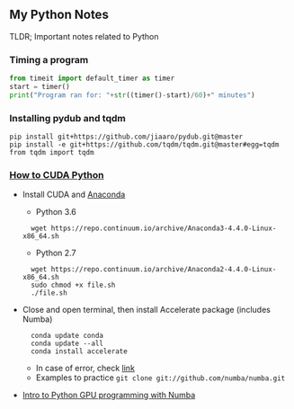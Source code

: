 ## My Python Notes

TLDR; Important notes related to Python

### Timing a program
```python
from timeit import default_timer as timer
start = timer()
print("Program ran for: "+str((timer()-start)/60)+" minutes")
```

### Installing pydub and tqdm
```
pip install git+https://github.com/jiaaro/pydub.git@master
pip install -e git+https://github.com/tqdm/tqdm.git@master#egg=tqdm
from tqdm import tqdm
```


### [How to CUDA Python](https://developer.nvidia.com/how-to-cuda-python)
* Install CUDA and [Anaconda](https://repo.continuum.io/archive/)
   * Python 3.6
  ```
    wget https://repo.continuum.io/archive/Anaconda3-4.4.0-Linux-x86_64.sh
  ```

   * Python 2.7

  ```
    wget https://repo.continuum.io/archive/Anaconda2-4.4.0-Linux-x86_64.sh
    sudo chmod +x file.sh
    ./file.sh
  ```
  
* Close and open terminal, then install Accelerate package (includes Numba)
  ```
    conda update conda
    conda update --all
    conda install accelerate
  ```
  * In case of error, check [link](https://notgnoshi.github.io/installing-numba-on-ubuntu/)
  * Examples to practice ```git clone git://github.com/numba/numba.git```

* [Intro to Python GPU programming with Numba](https://github.com/ContinuumIO/numbapro-examples/blob/master/webinars/2014_06_17/intro_to_gpu_python.ipynb)

